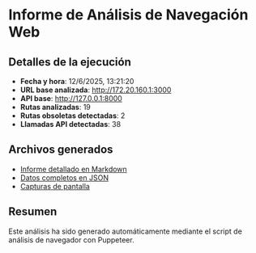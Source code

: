 # Informe de Análisis de Navegación Web

## Detalles de la ejecución

- **Fecha y hora**: 12/6/2025, 13:21:20
- **URL base analizada**: http://172.20.160.1:3000
- **API base**: http://127.0.0.1:8000
- **Rutas analizadas**: 19
- **Rutas obsoletas detectadas**: 2
- **Llamadas API detectadas**: 38

## Archivos generados

- [Informe detallado en Markdown](./analisis-navegador.md)
- [Datos completos en JSON](./analisis-navegador.json)
- [Capturas de pantalla](./screenshots/)

## Resumen

Este análisis ha sido generado automáticamente mediante el script de análisis de navegador con Puppeteer.
